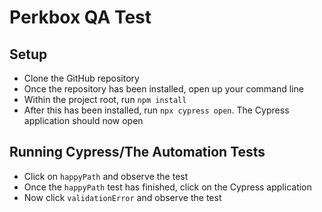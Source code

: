 # Perkbox QA Test
## Setup
- Clone the GitHub repository
- Once the repository has been installed, open up your command line
- Within the project root, run `npm install`
- After this has been installed, run `npx cypress open`. The Cypress application should now open

## Running Cypress/The Automation Tests
- Click on `happyPath` and observe the test
- Once the `happyPath` test has finished, click on the Cypress application
- Now click `validationError` and observe the test


